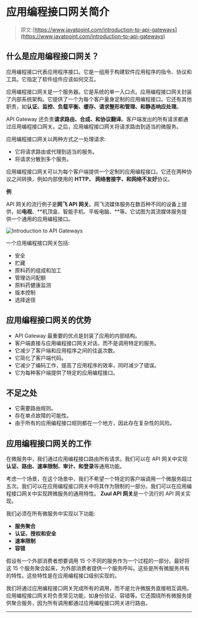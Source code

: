 # 应用编程接口网关简介

> 原文:[https://www.javatpoint.com/introduction-to-api-gateways](https://www.javatpoint.com/introduction-to-api-gateways)

## 什么是应用编程接口网关？

应用编程接口代表应用程序接口。它是一组用于构建软件应用程序的指令、协议和工具。它指定了软件组件应该如何交互。

应用编程接口网关是一个服务器。它是系统的单一入口点。应用编程接口网关封装了内部系统架构。它提供了一个为每个客户量身定制的应用编程接口。它还有其他职责，如**认证、监控、负载平衡、缓存、请求整形和管理、**和**静态响应处理**。

API Gateway 还负责**请求路由、合成、**和**协议翻译**。客户端发出的所有请求都通过应用编程接口网关。之后，应用编程接口网关将请求路由到适当的微服务。

应用编程接口网关以两种方式之一处理请求:

*   它将请求路由或代理到适当的服务。
*   将请求分散到多个服务。

应用编程接口网关可以为每个客户端提供一个定制的应用编程接口。它还在两种协议之间转换，例如内部使用的 **HTTP、** **网络套接字、**和**网络不友好**协议。

**例**

API 网关的流行例子是**网飞 API 网关**。网飞流媒体服务在数百种不同的设备上提供，如**电视**、**机顶盒、智能手机、平板电脑、**等。它试图为其流媒体服务提供一个通用的应用编程接口。

![Introduction to API Gateways](../Images/8d82f5279def12997250e99b4660ea08.png)

一个应用编程接口网关包括:

*   安全
*   贮藏
*   原料药的组成和加工
*   管理访问配额
*   原料药健康监测
*   版本控制
*   选择途径

## 应用编程接口网关的优势

*   API Gateway 最重要的优点是封装了应用的内部结构。
*   客户端直接与应用编程接口网关对话，而不是调用特定的服务。
*   它减少了客户端和应用程序之间的往返次数。
*   它简化了客户端代码。
*   它减少了编码工作，提高了应用程序的效率，同时减少了错误。
*   它为每种客户端提供了特定的应用编程接口。

## 不足之处

*   它需要路由规则。
*   存在单点故障的可能性。
*   由于所有的应用编程接口规则都在一个地方，因此存在复杂性的风险。

## 应用编程接口网关的工作

在微服务中，我们通过应用编程接口路由所有请求。我们可以在 API 网关中实现**认证、路由、速率限制、审计、**和**登录**等通用功能。

考虑一个场景，在这个场景中，我们不希望一个特定的客户端调用一个微服务超过五次。我们可以在应用编程接口网关中将其作为限制的一部分。我们可以在应用编程接口网关中实现跨微服务的通用特性。 **Zuul API 网关**是一个流行的 API 网关实现。

我们必须在所有微服务中实现以下功能:

*   **服务聚合**
*   **认证、授权和安全**
*   **速率限制**
*   **容错**

假设有一个外部消费者想要调用 15 个不同的服务作为一个过程的一部分。最好将这 15 个服务聚合起来，为外部消费者提供一个服务呼叫。这些是所有微服务共有的特性。这些特性是在应用编程接口级别实现的。

我们将通过应用编程接口网关完成所有的调用，而不是允许微服务直接相互调用。应用编程接口网关将负责常见功能，如身份验证、容错等。它还围绕所有微服务提供聚合服务，因为所有调用都通过应用编程接口网关进行路由。

* * *